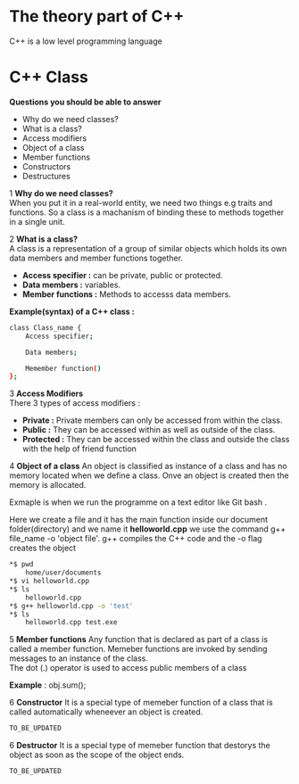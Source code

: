 # The theory part of C++
C++ is a low level programming language

# C++ Class

**Questions you should be able to answer**
- Why do we need classes?
- What is a class?
- Access modifiers
- Object of a class
- Member functions
- Constructors
- Destructures

1 **Why do we need classes?**  
When you put it in a real-world entity, we need two things e.g traits and functions. So a class is a machanism of binding these to methods together in a single unit.  

2 **What is a class?**  
A class is a representation of a group of similar objects which holds its own data members and member functions together.  
- **Access specifier :** can be private, public or protected.  
- **Data members :** variables.  
- **Member functions :** Methods to accesss data members.  

**Example(syntax) of a C++ class :**  
````bash
class Class_name {
    Access specifier;

    Data members;

    Memember function()
};
````  
3 **Access Modifiers**  
There 3 types of access modifiers :  
- **Private :** Private members can only be accessed from within the class.  
- **Public :** They can be accessed within as well as outside of the class.  
- **Protected :** They can be accessed within the class and outside the class with the help of friend function  

4 **Object of a class**
An object is classified as instance of a class and has no memory located when we define a class. Onve an object is created then the memory is allocated.  

Exmaple is when we run the programme on a text editor like Git bash .

Here we create a file and it has the main function inside our document folder(directory) and we name it **helloworld.cpp** 
we use the command g++ file_name -o 'object file'. g++ compiles the C++ code and the -o flag creates the object

````bash
*$ pwd
    home/user/documents
*$ vi helloworld.cpp
*$ ls
    helloworld.cpp
*$ g++ helloworld.cpp -o 'test'
*$ ls
    helloworld.cpp test.exe
````  

5 **Member functions**
Any function that is declared as part of a class is called a member function. Memeber functions are invoked by sending messages to an instance of the class.  
The dot (.) operator is used to access public members of a class

**Example** : obj.sum();  

6 **Constructor**
 It is a special type of memeber function of a class that is called automatically wheneever an object is created.  

 ````bash
 TO_BE_UPDATED
 ````
6 **Destructor**
 It is a special type of memeber function that destorys the object as soon as the scope of the object ends.  

 ````bash
 TO_BE_UPDATED
 ````

